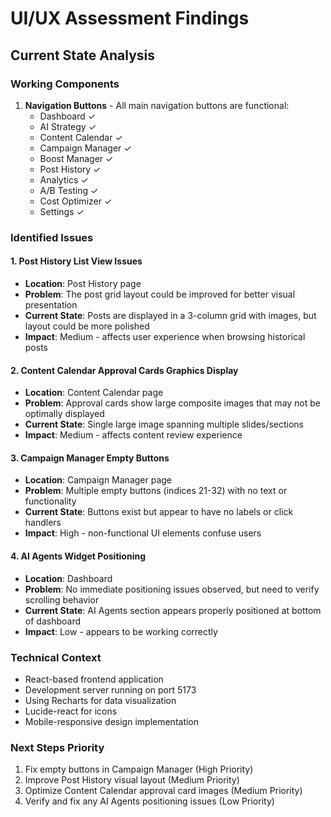 # UI/UX Assessment Findings

## Current State Analysis

### Working Components
1. **Navigation Buttons** - All main navigation buttons are functional:
   - Dashboard ✓
   - AI Strategy ✓
   - Content Calendar ✓
   - Campaign Manager ✓
   - Boost Manager ✓
   - Post History ✓
   - Analytics ✓
   - A/B Testing ✓
   - Cost Optimizer ✓
   - Settings ✓

### Identified Issues

#### 1. Post History List View Issues
- **Location**: Post History page
- **Problem**: The post grid layout could be improved for better visual presentation
- **Current State**: Posts are displayed in a 3-column grid with images, but layout could be more polished
- **Impact**: Medium - affects user experience when browsing historical posts

#### 2. Content Calendar Approval Cards Graphics Display
- **Location**: Content Calendar page
- **Problem**: Approval cards show large composite images that may not be optimally displayed
- **Current State**: Single large image spanning multiple slides/sections
- **Impact**: Medium - affects content review experience

#### 3. Campaign Manager Empty Buttons
- **Location**: Campaign Manager page
- **Problem**: Multiple empty buttons (indices 21-32) with no text or functionality
- **Current State**: Buttons exist but appear to have no labels or click handlers
- **Impact**: High - non-functional UI elements confuse users

#### 4. AI Agents Widget Positioning
- **Location**: Dashboard
- **Problem**: No immediate positioning issues observed, but need to verify scrolling behavior
- **Current State**: AI Agents section appears properly positioned at bottom of dashboard
- **Impact**: Low - appears to be working correctly

### Technical Context
- React-based frontend application
- Development server running on port 5173
- Using Recharts for data visualization
- Lucide-react for icons
- Mobile-responsive design implementation

### Next Steps Priority
1. Fix empty buttons in Campaign Manager (High Priority)
2. Improve Post History visual layout (Medium Priority)
3. Optimize Content Calendar approval card images (Medium Priority)
4. Verify and fix any AI Agents positioning issues (Low Priority)

